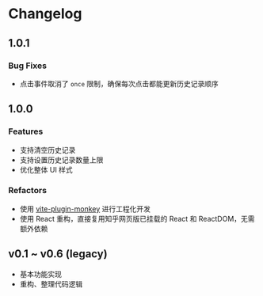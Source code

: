 # Changelog


## 1.0.1

### Bug Fixes

- 点击事件取消了 `once` 限制，确保每次点击都能更新历史记录顺序

## 1.0.0

### Features
- 支持清空历史记录
- 支持设置历史记录数量上限
- 优化整体 UI 样式

### Refactors
- 使用 [vite-plugin-monkey](https://github.com/lisonge/vite-plugin-monkey) 进行工程化开发
- 使用 React 重构，直接复用知乎网页版已挂载的 React 和 ReactDOM，无需额外依赖


## v0.1 ~ v0.6 (legacy)

- 基本功能实现
- 重构、整理代码逻辑

